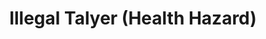 ---
title: "Illegal Talyer  (Health Hazard)"
url: /sorsogon/illegal-talyer-health-hazard/
shop: Autowerkstatt
---